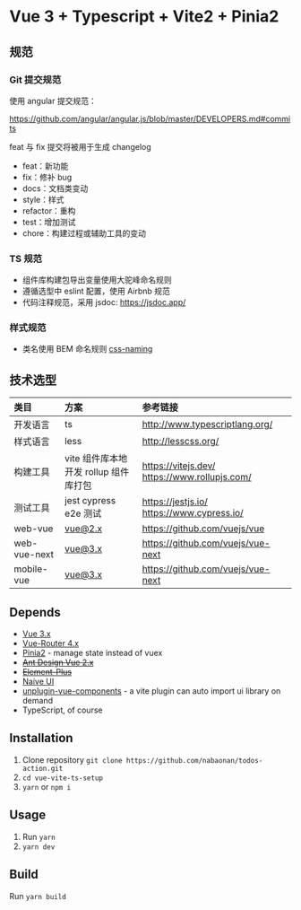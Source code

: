 # Vue 3 + Typescript + Vite2 + Pinia2

## 规范

### Git 提交规范

使用 angular 提交规范：

https://github.com/angular/angular.js/blob/master/DEVELOPERS.md#commits

feat 与 fix 提交将被用于生成 changelog

- feat：新功能
- fix：修补 bug
- docs：文档类变动
- style：样式
- refactor：重构
- test：增加测试
- chore：构建过程或辅助工具的变动

### TS 规范

- 组件库构建包导出变量使用大驼峰命名规则
- 遵循选型中 eslint 配置，使用 Airbnb 规范
- 代码注释规范，采用 jsdoc: https://jsdoc.app/

### 样式规范

- 类名使用 BEM 命名规则 [css-naming](https://github.com/Tencent/tdesign-common/blob/develop/css-naming.md)

## 技术选型

| 类目         | 方案                                  | 参考链接                                      |
| :----------- | :------------------------------------ | :-------------------------------------------- |
| 开发语言     | ts                                    | http://www.typescriptlang.org/                |
| 样式语言     | less                                  | http://lesscss.org/                           |
| 构建工具     | vite 组件库本地开发 rollup 组件库打包 | https://vitejs.dev/ https://www.rollupjs.com/ |
| 测试工具     | jest cypress e2e 测试                 | https://jestjs.io/ https://www.cypress.io/    |
| web-vue      | vue@2.x                               | https://github.com/vuejs/vue                  |
| web-vue-next | vue@3.x                               | https://github.com/vuejs/vue-next             |
| mobile-vue   | vue@3.x                               | https://github.com/vuejs/vue-next             |

## Depends

- [Vue 3.x](https://github.com/vuejs/vue-next)
- [Vue-Router 4.x](https://github.com/vuejs/vue-router-next)
- [Pinia2](https://github.com/posva/pinia/) - manage state instead of vuex
- [~~Ant Design Vue 2.x~~](https://github.com/vueComponent/ant-design-vue)
- [~~Element-Plus~~](https://github.com/element-plus/element-plus)
- [Naive UI](https://github.com/TuSimple/naive-ui)
- [unplugin-vue-components](https://github.com/antfu/unplugin-vue-components) - a vite plugin can auto import ui library on demand
- TypeScript, of course

## Installation

1. Clone repository `git clone https://github.com/nabaonan/todos-action.git `
2. `cd vue-vite-ts-setup`
3. `yarn` or `npm i`

## Usage

1. Run `yarn`
2. `yarn dev`

## Build

Run `yarn build`

